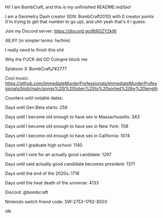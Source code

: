 Hi! I am BombCraft, and this is my unfinished README.md/bio!

I am a Geometry Dash creator (IGN: BombCraft2010) with 0 creator points (I'm trying to get that number to go up), and uhh yeah that's it i guess.

Join my Discord server: https://discord.gg/8t8GZY2kjN

46,XY (in simpler terms: he/him)

I really need to finish this shit

Why the FUCK did GD Cologne block me

Splatoon 3: BombCraft♪#2777

Cool music: https://github.com/ImmediateMurderProfessionals/ImmediateMurderProfessionals/blob/main/songs%20i%20listen%20to%20sorted%20by%20length

Counters until notable dates:

Days until Gen Beta starts: 256

Days until I become old enough to have sex in Massachusetts: 343

Days until I become old enough to have sex in New York: 708

Days until I become old enough to have sex in California: 1074

Days until I graduate high school: 1140

Days until I vote for an actually good candidate: 1297

Days until said actually good candidate becomes president: 1371

Days until the end of the 2020s: 1718

Days until the heat death of the universe: 4133

Discord: @bombcraft

Nintendo switch friend code: SW-2753-1792-8503

idk

